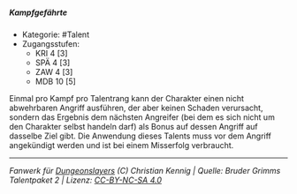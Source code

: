 <!---
Dies ist ein Fanwerk für DUNGEONSLAYERS (C) von Christian Kennig

Quellen:      [Bruder Grimms Talentpaket 2](https://www.f-space.de/ds4/downloads.html)
              [Talentbeschreibungen](https://www.f-space.de/ds4/tools-talentcards.html)
License:      [CC-BY-NC-SA 4.0](https://creativecommons.org/licenses/by-nc-sa/4.0/deed.de)
Richtlinien:  [Fanwerkrichtlinien](https://www.dungeonslayers.net/fanwerk-richtlinien/)
Autor:        Zauberlehrling
-->

##### Kampfgefährte

- Kategorie: #Talent
- Zugangsstufen:
  - KRI 4 [3]
  - SPÄ 4 [3]
  - ZAW 4 [3]
  - MDB 10 [5]

Einmal pro Kampf pro Talentrang kann der Charakter einen nicht abwehrbaren Angriff ausführen, der aber keinen Schaden verursacht, sondern das Ergebnis dem nächsten Angreifer (bei dem es sich nicht um den Charakter selbst handeln darf) als Bonus auf dessen Angriff auf dasselbe Ziel gibt. Die Anwendung dieses Talents muss vor dem Angriff angekündigt werden und ist bei einem Misserfolg verbraucht.

---

_Fanwerk für [Dungeonslayers](https://www.dungeonslayers.net/) (C) Christian Kennig | Quelle: Bruder Grimms Talentpaket 2 | Lizenz: [CC-BY-NC-SA 4.0](https://creativecommons.org/licenses/by-nc-sa/4.0/deed.de)_
